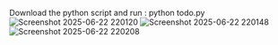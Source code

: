 Download the python script and run : python todo.py
![Screenshot 2025-06-22 220120](https://github.com/user-attachments/assets/fcd2c807-1dbd-488d-9aef-7c72065e10ca)
![Screenshot 2025-06-22 220148](https://github.com/user-attachments/assets/be753b5b-3d09-4a3e-a146-c2158a57b82f)
![Screenshot 2025-06-22 220208](https://github.com/user-attachments/assets/f0717932-4625-4ea7-8752-201769be5c14)



